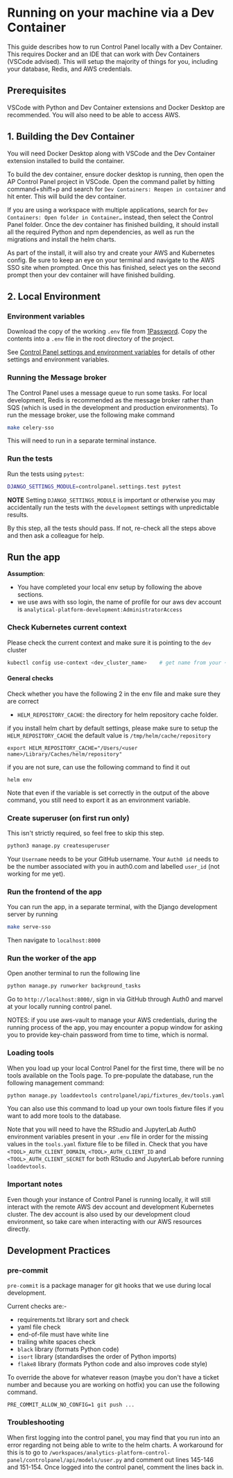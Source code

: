 # Running on your machine via a Dev Container

This guide describes how to run Control Panel locally with a Dev Container. This requires Docker and an IDE that can work with Dev Containers (VSCode advised). This will setup the majority of things for you, including your database, Redis, and AWS credentials.

## Prerequisites
VSCode with Python and Dev Container extensions and Docker Desktop are recommended. You will also need to be able to access AWS.

## 1. Building the Dev Container
You will need Docker Desktop along with VSCode and the Dev Container extension installed to build the container.

To build the dev container, ensure docker desktop is running, then open the AP Control Panel project in VSCode. Open the command pallet by hitting command+shift+p and search for `Dev Containers: Reopen in container` and hit enter. This will build the dev container.

If you are using a workspace with multiple applications, search for `Dev Containers: Open folder in Container…` instead, then select the Control Panel folder. Once the dev container has finished building, it should install all the required Python and npm dependencies, as well as run the migrations and install the helm charts.

As part of the install, it will also try and create your AWS and Kubernetes config. Be sure to keep an eye on your terminal and navigate to the AWS SSO site when prompted. Once this has finished, select yes on the second prompt then your dev container will have finished building.

## 2. Local Environment

### Environment variables

Download the copy of the working `.env` file from [1Password](https://ministryofjustice.1password.eu/vaults/skgdudwgk3ojqiwigoxrmpngle/tags/fioo45n5zohrdsf6mkdikito4d/osqkxdboemvpsgl4g2zt3kyuia). Copy the contents into a `.env` file in the root directory of the project.

See [Control Panel settings and environment variables](environment.md) for details of other settings and environment variables.

### Running the Message broker

The Control Panel uses a message queue to run some tasks. For local development, Redis
is recommended as the message broker rather than SQS (which is used in the development
and production environments). To run the message broker, use the following make command

```sh
make celery-sso
```

This will need to run in a separate terminal instance.

### Run the tests

Run the tests using `pytest`:

```sh
DJANGO_SETTINGS_MODULE=controlpanel.settings.test pytest
```

**NOTE** Setting `DJANGO_SETTINGS_MODULE` is important or otherwise you
may accidentally run the tests with the `development` settings with
unpredictable results.

By this step, all the tests should pass. If not, re-check all the steps above
and then ask a colleague for help.


## Run the app

**Assumption**:
- You have completed your local env setup by following the above sections.
- we use aws with sso login, the name of profile for our aws dev account is `analytical-platform-development:AdministratorAccess`

### Check Kubernetes current context

Please check the current context and make sure it is pointing to the `dev` cluster

```sh
kubectl config use-context <dev_cluster_name>    # get name from your ~/.kube/config file
```

#### General checks

Check whether you have the following 2 in the env file and make sure they are correct
- ```HELM_REPOSITORY_CACHE```:  the directory for helm repository cache folder.


if you install helm chart by default settings, please make sure to setup the ```HELM_REPOSITORY_CACHE```
the default value is ```/tmp/helm/cache/repository```

`export HELM_REPOSITORY_CACHE="/Users/<user name>/Library/Caches/helm/repository"`

if you are not sure, can use the following command to find it out

```shell
helm env
```
Note that even if the variable is set correctly in the output of the above command, you still need to export it as an environment variable.

### Create superuser (on first run only)

This isn't strictly required, so feel free to skip this step.

```sh
python3 manage.py createsuperuser
```

Your `Username` needs to be your GitHub username.
Your `Auth0 id` needs to be the number associated with you in auth0.com and
labelled `user_id` (not working for me yet).


### Run the frontend of the app

You can run the app, in a separate terminal, with the Django development server by running

```sh
make serve-sso
```

Then navigate to `localhost:8000`

### Run the worker of the app
Open another terminal to run the following line

```sh
python manage.py runworker background_tasks
```

Go to `http://localhost:8000/`, sign in via GitHub through Auth0 and marvel at your locally
running control panel.

NOTES: if you use aws-vault to manage your AWS credentials, during the running process of the app,
you may encounter a popup window for asking you to provide key-chain password from time to time,
which is normal.

### Loading tools

When you load up your local Control Panel for the first time, there will be no tools available on the Tools page.
To pre-populate the database, run the following management command:

```sh
python manage.py loaddevtools controlpanel/api/fixtures_dev/tools.yaml
```
You can also use this command to load up your own tools fixture files if you want to add more tools to the database.

Note that you will need to have the RStudio and JupyterLab Auth0 environment variables present in your `.env` file in order for the missing values in the `tools.yaml` fixture file to be filled in.
Check that you have `<TOOL>_AUTH_CLIENT_DOMAIN`, `<TOOL>_AUTH_CLIENT_ID` and `<TOOL>_AUTH_CLIENT_SECRET` for both RStudio and JupyterLab before running `loaddevtools`.

### Important notes

Even though your instance of Control Panel is running locally, it will still interact with the remote AWS dev account and development Kubernetes cluster.
The dev account is also used by our development cloud environment, so take care when interacting with our AWS resources directly.


## Development Practices

### pre-commit

`pre-commit` is a package manager for git hooks that we use during local development.

Current checks are:-
- requirements.txt library sort and check
- yaml file check
- end-of-file must have white line
- trailing white spaces check
- `black` library (formats Python code)
- `isort` library (standardises the order of Python imports)
- `flake8` library (formats Python code and also improves code style)

To override the above for whatever reason (maybe you don't have a ticket number and because you are working on hotfix) you can use the following command.

`PRE_COMMIT_ALLOW_NO_CONFIG=1 git push ...`

### Troubleshooting

When first logging into the control panel, you may find that you run into an error regarding not being able to write to the helm charts. A workaround for this is to go to `/workspaces/analytics-platform-control-panel/controlpanel/api/models/user.py` and comment out lines 145-146 and 151-154. Once logged into the control panel, comment the lines back in.
